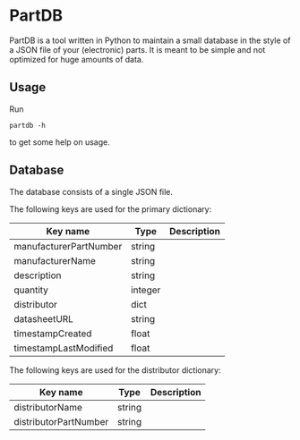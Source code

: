 # PartDB

PartDB is a tool written in Python to maintain a small database in the style of
a JSON file of your (electronic) parts. It is meant to be simple and not
optimized for huge amounts of data.

## Usage

Run
```
partdb -h
```
to get some help on usage.

## Database

The database consists of a single JSON file.

The following keys are used for the primary dictionary:

| Key name               | Type    | Description   |
| ---------------------- | ------- | ------------- |
| manufacturerPartNumber | string  |               |
| manufacturerName       | string  |               |
| description            | string  |               |
| quantity               | integer |               |
| distributor            | dict    |               |
| datasheetURL           | string  |               |
| timestampCreated       | float   |               |
| timestampLastModified  | float   |               |

The following keys are used for the distributor dictionary:

| Key name               | Type    | Description   |
| ---------------------- | ------- | ------------- |
| distributorName        | string  |               |
| distributorPartNumber  | string  |               |
